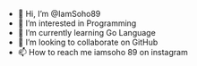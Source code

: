 - 👋 Hi, I’m @IamSoho89
- 👀 I’m interested in Programming 
- 🌱 I’m currently learning Go Language
- 💞️ I’m looking to collaborate on GitHub
- 📫 How to reach me iamsoho 89 on instagram

<!---
IamSoho89/IamSoho89 is a ✨ special ✨ repository because its `README.md` (this file) appears on your GitHub profile.
You can click the Preview link to take a look at your changes.
--->
